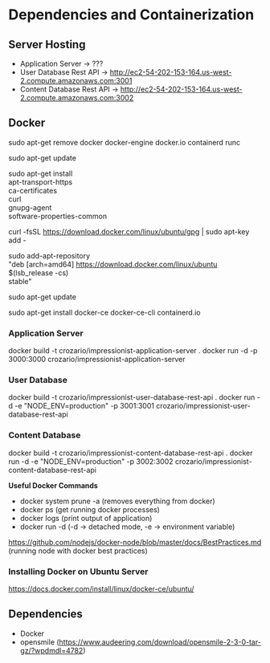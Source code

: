 # Dependencies and Containerization

## Server Hosting

- Application Server -> ???
- User Database Rest API -> http://ec2-54-202-153-164.us-west-2.compute.amazonaws.com:3001
- Content Database Rest API -> http://ec2-54-202-153-164.us-west-2.compute.amazonaws.com:3002


## Docker 

sudo apt-get remove docker docker-engine docker.io containerd runc

sudo apt-get update

sudo apt-get install \
    apt-transport-https \
    ca-certificates \
    curl \
    gnupg-agent \
    software-properties-common

curl -fsSL https://download.docker.com/linux/ubuntu/gpg | sudo apt-key add -

sudo add-apt-repository \
   "deb [arch=amd64] https://download.docker.com/linux/ubuntu \
   $(lsb_release -cs) \
   stable"

sudo apt-get update

sudo apt-get install docker-ce docker-ce-cli containerd.io


### Application Server
docker build -t crozario/impressionist-application-server .
docker run -d -p 3000:3000 crozario/impressionist-application-server

### User Database
 
docker build -t crozario/impressionist-user-database-rest-api .
docker run -d -e "NODE_ENV=production" -p 3001:3001 crozario/impressionist-user-database-rest-api

### Content Database
docker build -t crozario/impressionist-content-database-rest-api .
docker run -d -e "NODE_ENV=production" -p 3002:3002 crozario/impressionist-content-database-rest-api

**Useful Docker Commands**
- docker system prune -a (removes everything from docker)
- docker ps (get running docker processes)
- docker logs <container id> (print output of application)
- docker run -d (-d -> detached mode, -e -> environment variable)

https://github.com/nodejs/docker-node/blob/master/docs/BestPractices.md (running node with docker best practices)

### Installing Docker on Ubuntu Server
https://docs.docker.com/install/linux/docker-ce/ubuntu/

## Dependencies

- Docker
- opensmile (https://www.audeering.com/download/opensmile-2-3-0-tar-gz/?wpdmdl=4782)
